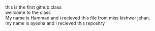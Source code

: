 this is the first github class <br> wellcome to the class <br> My name is Hammad and i recieved this file from miss kishwar jehan.<br> my name is ayesha and i recieved this repositry
